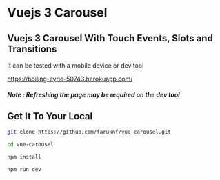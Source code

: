 # Vuejs 3 Carousel

## Vuejs 3 Carousel With Touch Events, Slots and Transitions

It can be tested with a mobile device or dev tool

https://boiling-eyrie-50743.herokuapp.com/

##### **Note : Refreshing the page may be required on the dev tool**

## Get It To Your Local

```bash
git clone https://github.com/faruknf/vue-carousel.git

cd vue-carousel

npm install

npm run dev
```
